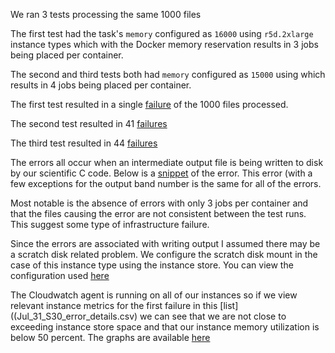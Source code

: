 We ran 3 tests processing the same 1000 files 

The first test had the task's `memory` configured as `16000` using `r5d.2xlarge` instance types which with the Docker memory reservation results in 3 jobs being placed per container.

The second and third tests both had `memory` configured as `15000` using which results in 4 jobs being placed per container.

The first test resulted in a single [failure](Jul_24_S30_error_details.csv) of the 1000 files processed.

The second test resulted in 41 [failures](Jul_28_S30_error_details.csv)

The third test resulted in 44 [failures](Jul_31_S30_error_details.csv)

The errors all occur when an intermediate output file is being written to disk by our scientific C code.  Below is a [snippet](log_snippet.csv) of the error.  This error (with a few exceptions for the output band number is the same for all of the errors.

Most notable is the absence of errors with only 3 jobs per container and that the files causing the error are not consistent between the test runs.  This suggest some type of infrastructure failure.

Since the errors are associated with writing output I assumed there may be a scratch disk related problem.  We configure the scratch disk mount in the case of this instance type using the instance store.  You can view the configuration used [here](userdata.txt)

The Cloudwatch agent is running on all of our instances so if we view relevant instance metrics for the first failure in this [list]((Jul_31_S30_error_details.csv) we can see that we are not close to exceeding instance store space and that our instance memory utilization is below 50 percent.  The graphs are available [here](https://us-west-2.console.aws.amazon.com/cloudwatch/home?region=us-west-2#metricsV2:graph=~(metrics~(~(~'AWS*2fECS~'CPUUtilization~'ClusterName~'BatchComputeEnvironment-ed59a8d07adb417_Batch_3ef677e8-a1c6-3936-9345-e383995e7827~(visible~false))~(~'CWAgent~'disk_used_percent~'path~'*2f~'host~'ip-10-1-68-54.us-west-2.compute.internal~'device~'nvme0n1p1~'fstype~'ext4)~(~'...~'*2fscratch~'.~'.~'.~'nvme1n1~'.~'.)~(~'.~'mem_used_percent~'host~'ip-10-1-68-54.us-west-2.compute.internal))~period~300~stat~'Maximum~region~'us-west-2~start~'2020-07-31T20*3a00*3a00.999Z~end~'2020-07-31T21*3a00*3a00.000Z~view~'timeSeries~stacked~false);query=~'*7bCWAgent*2cdevice*2cfstype*2chost*2cpath*7d*20ip-10-1-68-54.us-west-2.compute.internal)
